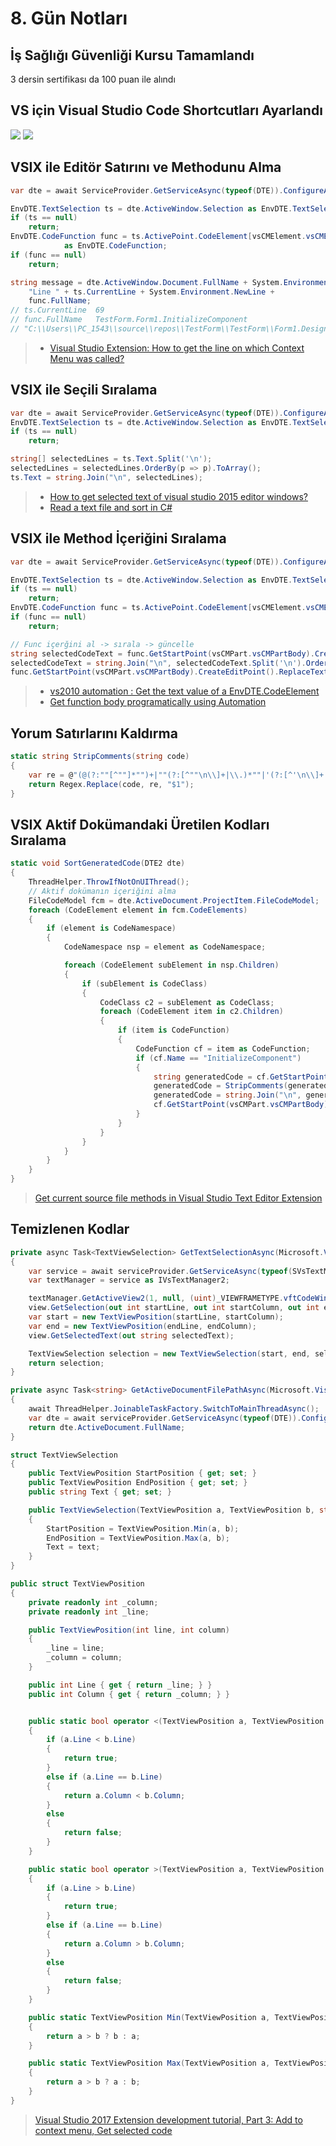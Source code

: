 # 8. Gün Notları

## İş Sağlığı Güvenliği Kursu Tamamlandı

3 dersin sertifikası da 100 puan ile alındı

## VS için Visual Studio Code Shortcutları Ayarlandı

![](assets/vs_quick_search_shortcuts.png)
![](assets/vs_keyboard_shortcuts.png)

## VSIX ile Editör Satırını ve Methodunu Alma

```c#
var dte = await ServiceProvider.GetServiceAsync(typeof(DTE)).ConfigureAwait(false) as DTE2 ?? throw new NullReferenceException("DTE alınamadı");

EnvDTE.TextSelection ts = dte.ActiveWindow.Selection as EnvDTE.TextSelection;
if (ts == null)
    return;
EnvDTE.CodeFunction func = ts.ActivePoint.CodeElement[vsCMElement.vsCMElementFunction]
            as EnvDTE.CodeFunction;
if (func == null)
    return;

string message = dte.ActiveWindow.Document.FullName + System.Environment.NewLine +
    "Line " + ts.CurrentLine + System.Environment.NewLine +
    func.FullName;
// ts.CurrentLine  69
// func.FullName   TestForm.Form1.InitializeComponent
// "C:\\Users\\PC_1543\\source\\repos\\TestForm\\TestForm\\Form1.Designer.cs\r\nLine 69\r\nTestForm.Form1.InitializeComponent"
```

> - [Visual Studio Extension: How to get the line on which Context Menu was called?](https://stackoverflow.com/a/46067206)

## VSIX ile Seçili Sıralama

```c#
var dte = await ServiceProvider.GetServiceAsync(typeof(DTE)).ConfigureAwait(false) as DTE2 ?? throw new NullReferenceException("DTE alınamadı");
EnvDTE.TextSelection ts = dte.ActiveWindow.Selection as EnvDTE.TextSelection;
if (ts == null)
    return;

string[] selectedLines = ts.Text.Split('\n');
selectedLines = selectedLines.OrderBy(p => p).ToArray();
ts.Text = string.Join("\n", selectedLines);
```
> - [How to get selected text of visual studio 2015 editor windows?](https://stackoverflow.com/a/40508224)
> - [Read a text file and sort in C#](https://gist.github.com/Ellyll/7716439)

## VSIX ile Method İçeriğini Sıralama

```c#
var dte = await ServiceProvider.GetServiceAsync(typeof(DTE)).ConfigureAwait(false) as DTE2 ?? throw new NullReferenceException("DTE alınamadı");

EnvDTE.TextSelection ts = dte.ActiveWindow.Selection as EnvDTE.TextSelection;
if (ts == null)
    return;
EnvDTE.CodeFunction func = ts.ActivePoint.CodeElement[vsCMElement.vsCMElementFunction] as EnvDTE.CodeFunction;
if (func == null)
    return;

// Func içerğini al -> sırala -> güncelle
string selectedCodeText = func.GetStartPoint(vsCMPart.vsCMPartBody).CreateEditPoint().GetText(func.EndPoint);
selectedCodeText = string.Join("\n", selectedCodeText.Split('\n').OrderBy(p => p));
func.GetStartPoint(vsCMPart.vsCMPartBody).CreateEditPoint().ReplaceText(func.EndPoint, selectedCodeText, (int) vsEPReplaceTextOptions.vsEPReplaceTextAutoformat);
```

> - [vs2010 automation : Get the text value of a EnvDTE.CodeElement](https://stackoverflow.com/a/21463351)
> - [Get function body programatically using Automation](https://social.msdn.microsoft.com/Forums/en-US/542a3756-6d6e-4744-a035-fc7238203857/get-function-body-programatically-using-automation?forum=vsxs)


## Yorum Satırlarını Kaldırma

```c#
static string StripComments(string code)
{
    var re = @"(@(?:""[^""]*"")+|""(?:[^""\n\\]+|\\.)*""|'(?:[^'\n\\]+|\\.)*')|//.*|/\*(?s:.*?)\*/";
    return Regex.Replace(code, re, "$1");
}
```

## VSIX Aktif Dokümandaki Üretilen Kodları Sıralama

```c#
static void SortGeneratedCode(DTE2 dte)
{
    ThreadHelper.ThrowIfNotOnUIThread();
    // Aktif dokümanın içeriğini alma
    FileCodeModel fcm = dte.ActiveDocument.ProjectItem.FileCodeModel;
    foreach (CodeElement element in fcm.CodeElements)
    {
        if (element is CodeNamespace)
        {
            CodeNamespace nsp = element as CodeNamespace;

            foreach (CodeElement subElement in nsp.Children)
            {
                if (subElement is CodeClass)
                {
                    CodeClass c2 = subElement as CodeClass;
                    foreach (CodeElement item in c2.Children)
                    {
                        if (item is CodeFunction)
                        {
                            CodeFunction cf = item as CodeFunction;
                            if (cf.Name == "InitializeComponent")
                            {
                                string generatedCode = cf.GetStartPoint(vsCMPart.vsCMPartBody).CreateEditPoint().GetText(cf.EndPoint);
                                generatedCode = StripComments(generatedCode);
                                generatedCode = string.Join("\n", generatedCode.Split('\n').OrderBy(p => p)).Trim();
                                cf.GetStartPoint(vsCMPart.vsCMPartBody).CreateEditPoint().ReplaceText(cf.EndPoint, generatedCode, (int)vsEPReplaceTextOptions.vsEPReplaceTextAutoformat);
                            }
                        }
                    }
                }
            }
        }
    }
}
```

> [Get current source file methods in Visual Studio Text Editor Extension](https://stackoverflow.com/a/45181583)

## Temizlenen Kodlar

```c#
private async Task<TextViewSelection> GetTextSelectionAsync(Microsoft.VisualStudio.Shell.IAsyncServiceProvider serviceProvider)
{
    var service = await serviceProvider.GetServiceAsync(typeof(SVsTextManager)).ConfigureAwait(false);
    var textManager = service as IVsTextManager2;

    textManager.GetActiveView2(1, null, (uint)_VIEWFRAMETYPE.vftCodeWindow, out IVsTextView view);
    view.GetSelection(out int startLine, out int startColumn, out int endLine, out int endColumn);
    var start = new TextViewPosition(startLine, startColumn);
    var end = new TextViewPosition(endLine, endColumn);
    view.GetSelectedText(out string selectedText);

    TextViewSelection selection = new TextViewSelection(start, end, selectedText);
    return selection;
}

private async Task<string> GetActiveDocumentFilePathAsync(Microsoft.VisualStudio.Shell.IAsyncServiceProvider serviceProvider)
{
    await ThreadHelper.JoinableTaskFactory.SwitchToMainThreadAsync();
    var dte = await serviceProvider.GetServiceAsync(typeof(DTE)).ConfigureAwait(false) as DTE2 ?? throw new NullReferenceException("DTE alınamadı");
    return dte.ActiveDocument.FullName;
}

struct TextViewSelection
{
    public TextViewPosition StartPosition { get; set; }
    public TextViewPosition EndPosition { get; set; }
    public string Text { get; set; }

    public TextViewSelection(TextViewPosition a, TextViewPosition b, string text)
    {
        StartPosition = TextViewPosition.Min(a, b);
        EndPosition = TextViewPosition.Max(a, b);
        Text = text;
    }
}

public struct TextViewPosition
{
    private readonly int _column;
    private readonly int _line;

    public TextViewPosition(int line, int column)
    {
        _line = line;
        _column = column;
    }

    public int Line { get { return _line; } }
    public int Column { get { return _column; } }


    public static bool operator <(TextViewPosition a, TextViewPosition b)
    {
        if (a.Line < b.Line)
        {
            return true;
        }
        else if (a.Line == b.Line)
        {
            return a.Column < b.Column;
        }
        else
        {
            return false;
        }
    }

    public static bool operator >(TextViewPosition a, TextViewPosition b)
    {
        if (a.Line > b.Line)
        {
            return true;
        }
        else if (a.Line == b.Line)
        {
            return a.Column > b.Column;
        }
        else
        {
            return false;
        }
    }

    public static TextViewPosition Min(TextViewPosition a, TextViewPosition b)
    {
        return a > b ? b : a;
    }

    public static TextViewPosition Max(TextViewPosition a, TextViewPosition b)
    {
        return a > b ? a : b;
    }
}
```

> [Visual Studio 2017 Extension development tutorial, Part 3: Add to context menu, Get selected code](https://michaelscodingspot.com/visual-studio-2017-extension-development-tutorial-part-3-add-context-menu-get-selected-code/)
